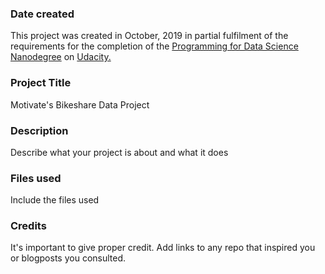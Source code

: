 ### Date created
This project was created in October, 2019 in partial fulfilment of the requirements for the completion of the [Programming for Data Science Nanodegree](https://www.udacity.com/course/programming-for-data-science-nanodegree--nd104) on [Udacity.](https://www.udacity.com/) 

### Project Title
Motivate's Bikeshare Data Project

### Description
Describe what your project is about and what it does

### Files used
Include the files used

### Credits
It's important to give proper credit. Add links to any repo that inspired you or blogposts you consulted.

